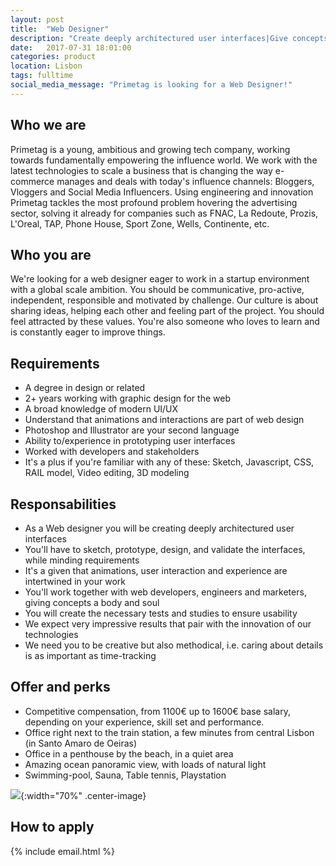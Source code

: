 ```yaml
---
layout: post
title:  "Web Designer"
description: "Create deeply architectured user interfaces|Give concepts body and soul|Sketch, prototype, design, and validate UI/UX|Create tests and studies to ensure usability|Photoshop, Illustrator, Sketch, RAIL model"
date:   2017-07-31 18:01:00
categories: product
location: Lisbon
tags: fulltime
social_media_message: "Primetag is looking for a Web Designer!"
---
```


## **Who we are** ##

Primetag is a young, ambitious and growing tech company, working towards fundamentally empowering the influence world. We work with the latest technologies to scale a business that is changing the way e-commerce manages and deals with today's influence channels: Bloggers, Vloggers and Social Media Influencers. Using engineering and innovation Primetag tackles the most profound problem hovering the advertising sector, solving it already for companies such as FNAC, La Redoute, Prozis, L'Oreal, TAP, Phone House, Sport Zone, Wells, Continente, etc.

## **Who you are** ##

We're looking for a web designer eager to work in a startup environment with a global scale ambition.
You should be communicative, pro-active, independent, responsible and motivated by challenge.
Our culture is about sharing ideas, helping each other and feeling part of the project. You should feel attracted by these values.
You're also someone who loves to learn and is constantly eager to improve things.

## **Requirements** ##

* A degree in design or related
* 2+ years working with graphic design for the web
* A broad knowledge of modern UI/UX
* Understand that animations and interactions are part of web design
* Photoshop and Illustrator are your second language
* Ability to/experience in prototyping user interfaces
* Worked with developers and stakeholders
* It's a plus if you're familiar with any of these: Sketch, Javascript, CSS, RAIL model, Video editing, 3D modeling

## **Responsabilities** ##

* As a Web designer you will be creating deeply architectured user interfaces
* You'll have to sketch, prototype, design, and validate the interfaces, while minding requirements
* It's a given that animations, user interaction and experience are intertwined in your work
* You'll work together with web developers, engineers and marketers, giving concepts a body and soul
* You will create the necessary tests and studies to ensure usability
* We expect very impressive results that pair with the innovation of our technologies
* We need you to be creative but also methodical, i.e. caring about details is as important as time-tracking

## **Offer and perks** ##

* Competitive compensation, from 1100€ up to 1600€ base salary, depending on your experience, skill set and performance.
* Office right next to the train station, a few minutes from central Lisbon (in Santo Amaro de Oeiras)
* Office in a penthouse by the beach, in a quiet area
* Amazing ocean panoramic view, with loads of natural light
* Swimming-pool, Sauna, Table tennis, Playstation

![](http://tests.primetag.net/escritorio.jpg){:width="70%" .center-image}

## **How to apply** ##

{% include email.html %} 

